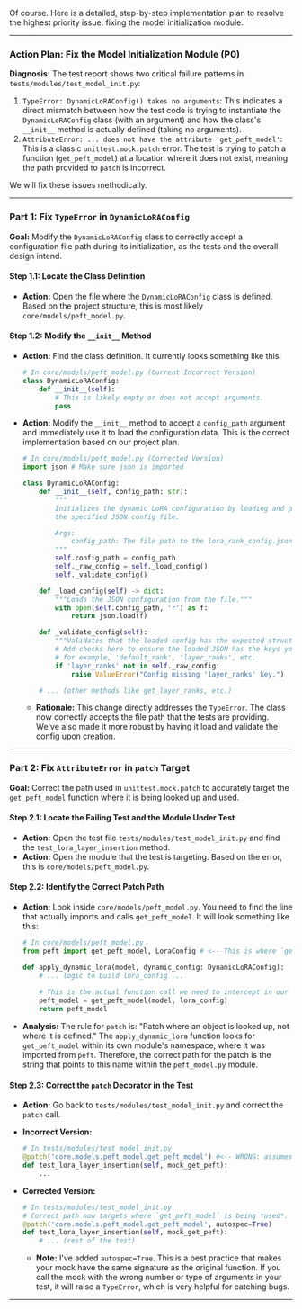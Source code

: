 Of course. Here is a detailed, step-by-step implementation plan to resolve the highest priority issue: fixing the model initialization module.

---

### **Action Plan: Fix the Model Initialization Module (P0)**

**Diagnosis:**
The test report shows two critical failure patterns in `tests/modules/test_model_init.py`:
1.  `TypeError: DynamicLoRAConfig() takes no arguments`: This indicates a direct mismatch between how the test code is trying to instantiate the `DynamicLoRAConfig` class (with an argument) and how the class's `__init__` method is actually defined (taking no arguments).
2.  `AttributeError: ... does not have the attribute 'get_peft_model'`: This is a classic `unittest.mock.patch` error. The test is trying to patch a function (`get_peft_model`) at a location where it does not exist, meaning the path provided to `patch` is incorrect.

We will fix these issues methodically.

---

### **Part 1: Fix `TypeError` in `DynamicLoRAConfig`**

**Goal:** Modify the `DynamicLoRAConfig` class to correctly accept a configuration file path during its initialization, as the tests and the overall design intend.

#### **Step 1.1: Locate the Class Definition**

*   **Action:** Open the file where the `DynamicLoRAConfig` class is defined. Based on the project structure, this is most likely `core/models/peft_model.py`.

#### **Step 1.2: Modify the `__init__` Method**

*   **Action:** Find the class definition. It currently looks something like this:
    ```python
    # In core/models/peft_model.py (Current Incorrect Version)
    class DynamicLoRAConfig:
        def __init__(self):
            # This is likely empty or does not accept arguments.
            pass 
    ```

*   **Action:** Modify the `__init__` method to accept a `config_path` argument and immediately use it to load the configuration data. This is the correct implementation based on our project plan.

    ```python
    # In core/models/peft_model.py (Corrected Version)
    import json # Make sure json is imported

    class DynamicLoRAConfig:
        def __init__(self, config_path: str):
            """
            Initializes the dynamic LoRA configuration by loading and parsing
            the specified JSON config file.

            Args:
                config_path: The file path to the lora_rank_config.json.
            """
            self.config_path = config_path
            self._raw_config = self._load_config()
            self._validate_config()

        def _load_config(self) -> dict:
            """Loads the JSON configuration from the file."""
            with open(self.config_path, 'r') as f:
                return json.load(f)

        def _validate_config(self):
            """Validates that the loaded config has the expected structure."""
            # Add checks here to ensure the loaded JSON has the keys you expect
            # for example, 'default_rank', 'layer_ranks', etc.
            if 'layer_ranks' not in self._raw_config:
                raise ValueError("Config missing 'layer_ranks' key.")

        # ... (other methods like get_layer_ranks, etc.)
    ```
    *   **Rationale:** This change directly addresses the `TypeError`. The class now correctly accepts the file path that the tests are providing. We've also made it more robust by having it load and validate the config upon creation.

---

### **Part 2: Fix `AttributeError` in `patch` Target**

**Goal:** Correct the path used in `unittest.mock.patch` to accurately target the `get_peft_model` function where it is being looked up and used.

#### **Step 2.1: Locate the Failing Test and the Module Under Test**

*   **Action:** Open the test file `tests/modules/test_model_init.py` and find the `test_lora_layer_insertion` method.
*   **Action:** Open the module that the test is targeting. Based on the error, this is `core/models/peft_model.py`.

#### **Step 2.2: Identify the Correct Patch Path**

*   **Action:** Look inside `core/models/peft_model.py`. You need to find the line that actually imports and calls `get_peft_model`. It will look something like this:

    ```python
    # In core/models/peft_model.py
    from peft import get_peft_model, LoraConfig # <-- This is where `get_peft_model` is imported from.

    def apply_dynamic_lora(model, dynamic_config: DynamicLoRAConfig):
        # ... logic to build lora_config ...
        
        # This is the actual function call we need to intercept in our test.
        peft_model = get_peft_model(model, lora_config) 
        return peft_model
    ```
*   **Analysis:** The rule for `patch` is: "Patch where an object is looked up, not where it is defined." The `apply_dynamic_lora` function looks for `get_peft_model` within its own module's namespace, where it was imported from `peft`. Therefore, the correct path for the patch is the string that points to this name within the `peft_model.py` module.

#### **Step 2.3: Correct the `patch` Decorator in the Test**

*   **Action:** Go back to `tests/modules/test_model_init.py` and correct the `patch` call.

*   **Incorrect Version:**
    ```python
    # In tests/modules/test_model_init.py
    @patch('core.models.peft_model.get_peft_model') #<-- WRONG: assumes the function is defined here
    def test_lora_layer_insertion(self, mock_get_peft):
        ...
    ```

*   **Corrected Version:**
    ```python
    # In tests/modules/test_model_init.py
    # Correct path now targets where `get_peft_model` is being *used*.
    @patch('core.models.peft_model.get_peft_model', autospec=True) 
    def test_lora_layer_insertion(self, mock_get_peft):
        # ... (rest of the test)
    ```
    *   **Note:** I've added `autospec=True`. This is a best practice that makes your mock have the same signature as the original function. If you call the mock with the wrong number or type of arguments in your test, it will raise a `TypeError`, which is very helpful for catching bugs.

---

